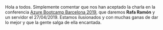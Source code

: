 Hola a todos. Simplemente comentar que nos han aceptado la charla en la conferencia [Azure Bootcamp Barcelona 2019](https://catazurebootcamp.azurewebsites.net/), que daremos **Rafa Ramón** y un servidor el 27/04/2019. Estamos ilusionados y con muchas ganas de dar lo mejor y que la gente salga de ella encantada.
